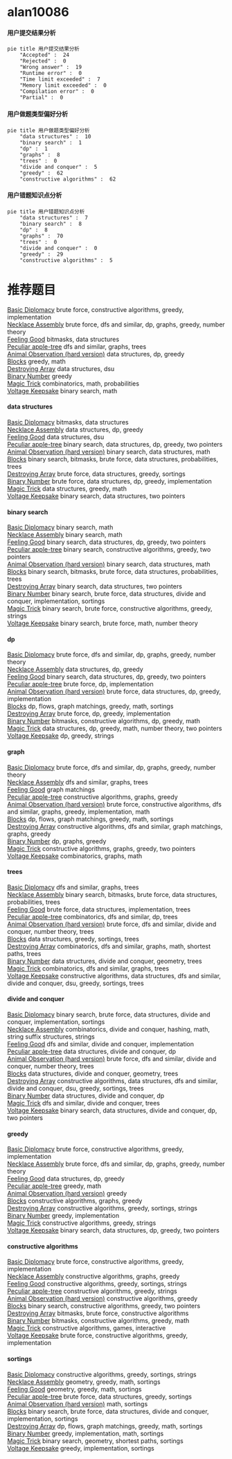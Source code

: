 # alan10086
<!-- tabs:start -->
#### **用户提交结果分析**

```mermaid
pie title 用户提交结果分析
    "Accepted" :  24
    "Rejected" :  0
    "Wrong answer" :  19
    "Runtime error" :  0
    "Time limit exceeded" :  7
    "Memory limit exceeded" :  0
    "Compilation error" :  0
    "Partial" :  0
```
#### **用户做题类型偏好分析**

```mermaid
pie title 用户做题类型偏好分析
    "data structures" :  10
    "binary search" :  1
    "dp" :  1
    "graphs" :  8
    "trees" :  0
    "divide and conquer" :  5
    "greedy" :  62
    "constructive algorithms" :  62
```
#### **用户错题知识点分析**

```mermaid
pie title 用户错题知识点分析
    "data structures" :  7
    "binary search" :  8
    "dp" :  8
    "graphs" :  70
    "trees" :  0
    "divide and conquer" :  0
    "greedy" :  29
    "constructive algorithms" :  5
```
<!-- tabs:end -->
# 推荐题目
[Basic Diplomacy](https://codeforces.com/contest/1483/problem/A)		brute force,
                        constructive algorithms,
                        greedy,
                        implementation		  
[Necklace Assembly](http://codeforces.com/problemset/problem/1367/E)		brute force,
                        dfs and similar,
                        dp,
                        graphs,
                        greedy,
                        number theory		  
[Feeling Good](http://codeforces.com/problemset/problem/1214/G)		bitmasks,
                        data structures		  
[Peculiar apple-tree](http://codeforces.com/problemset/problem/930/A)		dfs and similar,
                        graphs,
                        trees		  
[Animal Observation (hard version)](http://codeforces.com/problemset/problem/1304/F2)		data structures,
                        dp,
                        greedy		  
[Blocks](http://codeforces.com/problemset/problem/1271/B)		greedy,
                        math		  
[Destroying Array](http://codeforces.com/problemset/problem/722/C)		data structures,
                        dsu		  
[Binary Number](http://codeforces.com/problemset/problem/92/B)		greedy		  
[Magic Trick](http://codeforces.com/problemset/problem/452/C)		combinatorics,
                        math,
                        probabilities		  
[Voltage Keepsake](http://codeforces.com/problemset/problem/772/A)		binary search,
                        math		  
<!-- tabs:start -->
#### **data structures**
[Basic Diplomacy](http://codeforces.com/problemset/problem/1214/G)		bitmasks,
                        data structures		  
[Necklace Assembly](http://codeforces.com/problemset/problem/1304/F2)		data structures,
                        dp,
                        greedy		  
[Feeling Good](http://codeforces.com/problemset/problem/722/C)		data structures,
                        dsu		  
[Peculiar apple-tree](http://codeforces.com/problemset/problem/1492/C)		binary search,
                        data structures,
                        dp,
                        greedy,
                        two pointers		  
[Animal Observation (hard version)](http://codeforces.com/problemset/problem/1490/G)		binary search,
                        data structures,
                        math		  
[Blocks](http://codeforces.com/problemset/problem/1479/D)		binary search,
                        bitmasks,
                        brute force,
                        data structures,
                        probabilities,
                        trees		  
[Destroying Array](http://codeforces.com/problemset/problem/1497/A)		brute force,
                        data structures,
                        greedy,
                        sortings		  
[Binary Number](http://codeforces.com/problemset/problem/1491/C)		brute force,
                        data structures,
                        dp,
                        greedy,
                        implementation		  
[Magic Trick](http://codeforces.com/problemset/problem/1492/B)		data structures,
                        greedy,
                        math		  
[Voltage Keepsake](http://codeforces.com/problemset/problem/1436/E)		binary search,
                        data structures,
                        two pointers		  
#### **binary search**
[Basic Diplomacy](http://codeforces.com/problemset/problem/772/A)		binary search,
                        math		  
[Necklace Assembly](http://codeforces.com/problemset/problem/1352/C)		binary search,
                        math		  
[Feeling Good](http://codeforces.com/problemset/problem/1492/C)		binary search,
                        data structures,
                        dp,
                        greedy,
                        two pointers		  
[Peculiar apple-tree](http://codeforces.com/problemset/problem/1463/D)		binary search,
                        constructive algorithms,
                        greedy,
                        two pointers		  
[Animal Observation (hard version)](http://codeforces.com/problemset/problem/1490/G)		binary search,
                        data structures,
                        math		  
[Blocks](http://codeforces.com/problemset/problem/1479/D)		binary search,
                        bitmasks,
                        brute force,
                        data structures,
                        probabilities,
                        trees		  
[Destroying Array](http://codeforces.com/problemset/problem/1436/E)		binary search,
                        data structures,
                        two pointers		  
[Binary Number](http://codeforces.com/problemset/problem/1461/D)		binary search,
                        brute force,
                        data structures,
                        divide and conquer,
                        implementation,
                        sortings		  
[Magic Trick](http://codeforces.com/problemset/problem/1493/C)		binary search,
                        brute force,
                        constructive algorithms,
                        greedy,
                        strings		  
[Voltage Keepsake](http://codeforces.com/problemset/problem/1487/D)		binary search,
                        brute force,
                        math,
                        number theory		  
#### **dp**
[Basic Diplomacy](http://codeforces.com/problemset/problem/1367/E)		brute force,
                        dfs and similar,
                        dp,
                        graphs,
                        greedy,
                        number theory		  
[Necklace Assembly](http://codeforces.com/problemset/problem/1304/F2)		data structures,
                        dp,
                        greedy		  
[Feeling Good](http://codeforces.com/problemset/problem/1492/C)		binary search,
                        data structures,
                        dp,
                        greedy,
                        two pointers		  
[Peculiar apple-tree](https://codeforces.com/contest/1457/problem/C)		brute force,
                        dp,
                        implementation		  
[Animal Observation (hard version)](http://codeforces.com/problemset/problem/1491/C)		brute force,
                        data structures,
                        dp,
                        greedy,
                        implementation		  
[Blocks](http://codeforces.com/problemset/problem/1437/C)		dp,
                        flows,
                        graph matchings,
                        greedy,
                        math,
                        sortings		  
[Destroying Array](http://codeforces.com/problemset/problem/1499/B)		brute force,
                        dp,
                        greedy,
                        implementation		  
[Binary Number](http://codeforces.com/problemset/problem/1491/D)		bitmasks,
                        constructive algorithms,
                        dp,
                        greedy,
                        math		  
[Magic Trick](http://codeforces.com/problemset/problem/1497/E1)		data structures,
                        dp,
                        greedy,
                        math,
                        number theory,
                        two pointers		  
[Voltage Keepsake](http://codeforces.com/problemset/problem/1466/C)		dp,
                        greedy,
                        strings		  
#### **graph**
[Basic Diplomacy](http://codeforces.com/problemset/problem/1367/E)		brute force,
                        dfs and similar,
                        dp,
                        graphs,
                        greedy,
                        number theory		  
[Necklace Assembly](http://codeforces.com/problemset/problem/930/A)		dfs and similar,
                        graphs,
                        trees		  
[Feeling Good](http://codeforces.com/problemset/problem/739/D)		graph matchings		  
[Peculiar apple-tree](http://codeforces.com/problemset/problem/1368/E)		constructive algorithms,
                        graphs,
                        greedy		  
[Animal Observation (hard version)](http://codeforces.com/problemset/problem/1487/C)		brute force,
                        constructive algorithms,
                        dfs and similar,
                        graphs,
                        greedy,
                        implementation,
                        math		  
[Blocks](http://codeforces.com/problemset/problem/1437/C)		dp,
                        flows,
                        graph matchings,
                        greedy,
                        math,
                        sortings		  
[Destroying Array](http://codeforces.com/problemset/problem/1470/D)		constructive algorithms,
                        dfs and similar,
                        graph matchings,
                        graphs,
                        greedy		  
[Binary Number](http://codeforces.com/problemset/problem/1476/C)		dp,
                        graphs,
                        greedy		  
[Magic Trick](http://codeforces.com/problemset/problem/1304/D)		constructive algorithms,
                        graphs,
                        greedy,
                        two pointers		  
[Voltage Keepsake](http://codeforces.com/problemset/problem/1475/C)		combinatorics,
                        graphs,
                        math		  
#### **trees**
[Basic Diplomacy](http://codeforces.com/problemset/problem/930/A)		dfs and similar,
                        graphs,
                        trees		  
[Necklace Assembly](http://codeforces.com/problemset/problem/1479/D)		binary search,
                        bitmasks,
                        brute force,
                        data structures,
                        probabilities,
                        trees		  
[Feeling Good](http://codeforces.com/problemset/problem/1511/C)		brute force,
                        data structures,
                        implementation,
                        trees		  
[Peculiar apple-tree](http://codeforces.com/problemset/problem/1499/F)		combinatorics,
                        dfs and similar,
                        dp,
                        trees		  
[Animal Observation (hard version)](http://codeforces.com/problemset/problem/1491/E)		brute force,
                        dfs and similar,
                        divide and conquer,
                        number theory,
                        trees		  
[Blocks](http://codeforces.com/problemset/problem/1466/D)		data structures,
                        greedy,
                        sortings,
                        trees		  
[Destroying Array](http://codeforces.com/problemset/problem/1495/D)		combinatorics,
                        dfs and similar,
                        graphs,
                        math,
                        shortest paths,
                        trees		  
[Binary Number](http://codeforces.com/problemset/problem/1303/G)		data structures,
                        divide and conquer,
                        geometry,
                        trees		  
[Magic Trick](http://codeforces.com/problemset/problem/1454/E)		combinatorics,
                        dfs and similar,
                        graphs,
                        trees		  
[Voltage Keepsake](http://codeforces.com/problemset/problem/1494/D)		constructive algorithms,
                        data structures,
                        dfs and similar,
                        divide and conquer,
                        dsu,
                        greedy,
                        sortings,
                        trees		  
#### **divide and conquer**
[Basic Diplomacy](http://codeforces.com/problemset/problem/1461/D)		binary search,
                        brute force,
                        data structures,
                        divide and conquer,
                        implementation,
                        sortings		  
[Necklace Assembly](http://codeforces.com/problemset/problem/1466/G)		combinatorics,
                        divide and conquer,
                        hashing,
                        math,
                        string suffix structures,
                        strings		  
[Feeling Good](http://codeforces.com/problemset/problem/1490/D)		dfs and similar,
                        divide and conquer,
                        implementation		  
[Peculiar apple-tree](https://codeforces.com/contest/1483/problem/C)		data structures,
                        divide and conquer,
                        dp		  
[Animal Observation (hard version)](http://codeforces.com/problemset/problem/1491/E)		brute force,
                        dfs and similar,
                        divide and conquer,
                        number theory,
                        trees		  
[Blocks](http://codeforces.com/problemset/problem/1303/G)		data structures,
                        divide and conquer,
                        geometry,
                        trees		  
[Destroying Array](http://codeforces.com/problemset/problem/1494/D)		constructive algorithms,
                        data structures,
                        dfs and similar,
                        divide and conquer,
                        dsu,
                        greedy,
                        sortings,
                        trees		  
[Binary Number](http://codeforces.com/problemset/problem/1482/E)		data structures,
                        divide and conquer,
                        dp		  
[Magic Trick](http://codeforces.com/problemset/problem/566/C)		dfs and similar,
                        divide and conquer,
                        trees		  
[Voltage Keepsake](http://codeforces.com/problemset/problem/1428/F)		binary search,
                        data structures,
                        divide and conquer,
                        dp,
                        two pointers		  
#### **greedy**
[Basic Diplomacy](https://codeforces.com/contest/1483/problem/A)		brute force,
                        constructive algorithms,
                        greedy,
                        implementation		  
[Necklace Assembly](http://codeforces.com/problemset/problem/1367/E)		brute force,
                        dfs and similar,
                        dp,
                        graphs,
                        greedy,
                        number theory		  
[Feeling Good](http://codeforces.com/problemset/problem/1304/F2)		data structures,
                        dp,
                        greedy		  
[Peculiar apple-tree](http://codeforces.com/problemset/problem/1271/B)		greedy,
                        math		  
[Animal Observation (hard version)](http://codeforces.com/problemset/problem/92/B)		greedy		  
[Blocks](http://codeforces.com/problemset/problem/1368/E)		constructive algorithms,
                        graphs,
                        greedy		  
[Destroying Array](http://codeforces.com/problemset/problem/1348/C)		constructive algorithms,
                        greedy,
                        sortings,
                        strings		  
[Binary Number](http://codeforces.com/problemset/problem/1132/A)		greedy,
                        implementation		  
[Magic Trick](http://codeforces.com/problemset/problem/584/C)		constructive algorithms,
                        greedy,
                        strings		  
[Voltage Keepsake](http://codeforces.com/problemset/problem/1492/C)		binary search,
                        data structures,
                        dp,
                        greedy,
                        two pointers		  
#### **constructive algorithms**
[Basic Diplomacy](https://codeforces.com/contest/1483/problem/A)		brute force,
                        constructive algorithms,
                        greedy,
                        implementation		  
[Necklace Assembly](http://codeforces.com/problemset/problem/1368/E)		constructive algorithms,
                        graphs,
                        greedy		  
[Feeling Good](http://codeforces.com/problemset/problem/1348/C)		constructive algorithms,
                        greedy,
                        sortings,
                        strings		  
[Peculiar apple-tree](http://codeforces.com/problemset/problem/584/C)		constructive algorithms,
                        greedy,
                        strings		  
[Animal Observation (hard version)](http://codeforces.com/problemset/problem/1493/A)		constructive algorithms,
                        greedy		  
[Blocks](http://codeforces.com/problemset/problem/1463/D)		binary search,
                        constructive algorithms,
                        greedy,
                        two pointers		  
[Destroying Array](https://codeforces.com/contest/1456/problem/B)		bitmasks,
                        brute force,
                        constructive algorithms		  
[Binary Number](http://codeforces.com/problemset/problem/1492/D)		bitmasks,
                        constructive algorithms,
                        greedy,
                        math		  
[Magic Trick](https://codeforces.com/contest/1504/problem/D)		constructive algorithms,
                        games,
                        interactive		  
[Voltage Keepsake](https://codeforces.com/contest/1483/problem/A)		brute force,
                        constructive algorithms,
                        greedy,
                        implementation		  
#### **sortings**
[Basic Diplomacy](http://codeforces.com/problemset/problem/1348/C)		constructive algorithms,
                        greedy,
                        sortings,
                        strings		  
[Necklace Assembly](https://codeforces.com/contest/1496/problem/C)		geometry,
                        greedy,
                        math,
                        sortings		  
[Feeling Good](http://codeforces.com/problemset/problem/1495/A)		geometry,
                        greedy,
                        math,
                        sortings		  
[Peculiar apple-tree](http://codeforces.com/problemset/problem/1497/A)		brute force,
                        data structures,
                        greedy,
                        sortings		  
[Animal Observation (hard version)](http://codeforces.com/problemset/problem/1427/A)		math,
                        sortings		  
[Blocks](http://codeforces.com/problemset/problem/1461/D)		binary search,
                        brute force,
                        data structures,
                        divide and conquer,
                        implementation,
                        sortings		  
[Destroying Array](http://codeforces.com/problemset/problem/1437/C)		dp,
                        flows,
                        graph matchings,
                        greedy,
                        math,
                        sortings		  
[Binary Number](http://codeforces.com/problemset/problem/1473/A)		greedy,
                        implementation,
                        math,
                        sortings		  
[Magic Trick](http://codeforces.com/problemset/problem/1486/B)		binary search,
                        geometry,
                        shortest paths,
                        sortings		  
[Voltage Keepsake](http://codeforces.com/problemset/problem/1480/B)		greedy,
                        implementation,
                        sortings		  
<!-- tabs:end -->
